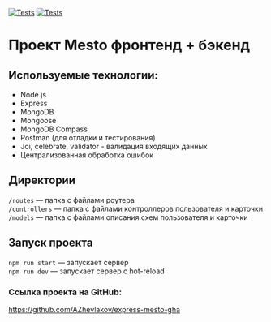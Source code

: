 [![Tests](../../actions/workflows/tests-13-sprint.yml/badge.svg)](../../actions/workflows/tests-13-sprint.yml) [![Tests](../../actions/workflows/tests-14-sprint.yml/badge.svg)](../../actions/workflows/tests-14-sprint.yml)
# Проект Mesto фронтенд + бэкенд


## Используемые технологии:
* Node.js
* Express
* MongoDB
* Mongoose
* MongoDB Compass
* Postman (для отладки и тестирования)
* Joi, celebrate, validator - валидация входящих данных
* Централизованная обработка ошибок


## Директории

`/routes` — папка с файлами роутера  
`/controllers` — папка с файлами контроллеров пользователя и карточки   
`/models` — папка с файлами описания схем пользователя и карточки  


## Запуск проекта

`npm run start` — запускает сервер   
`npm run dev` — запускает сервер с hot-reload


### Ссылка проекта на GitHub:
https://github.com/AZhevlakov/express-mesto-gha
